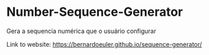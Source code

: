 # Number-Sequence-Generator
Gera a sequencia numérica que o usuário configurar

Link to website: https://bernardoeuler.github.io/sequence-generator/
